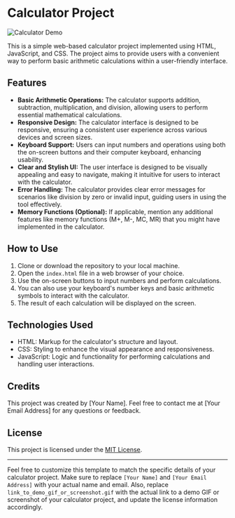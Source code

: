 

# Calculator Project

![Calculator Demo](link_to_demo_gif_or_screenshot.gif)

This is a simple web-based calculator project implemented using HTML, JavaScript, and CSS. The project aims to provide users with a convenient way to perform basic arithmetic calculations within a user-friendly interface.

## Features

- **Basic Arithmetic Operations:** The calculator supports addition, subtraction, multiplication, and division, allowing users to perform essential mathematical calculations.
- **Responsive Design:** The calculator interface is designed to be responsive, ensuring a consistent user experience across various devices and screen sizes.
- **Keyboard Support:** Users can input numbers and operations using both the on-screen buttons and their computer keyboard, enhancing usability.
- **Clear and Stylish UI:** The user interface is designed to be visually appealing and easy to navigate, making it intuitive for users to interact with the calculator.
- **Error Handling:** The calculator provides clear error messages for scenarios like division by zero or invalid input, guiding users in using the tool effectively.
- **Memory Functions (Optional):** If applicable, mention any additional features like memory functions (M+, M-, MC, MR) that you might have implemented in the calculator.

## How to Use

1. Clone or download the repository to your local machine.
2. Open the `index.html` file in a web browser of your choice.
3. Use the on-screen buttons to input numbers and perform calculations.
4. You can also use your keyboard's number keys and basic arithmetic symbols to interact with the calculator.
5. The result of each calculation will be displayed on the screen.

## Technologies Used

- HTML: Markup for the calculator's structure and layout.
- CSS: Styling to enhance the visual appearance and responsiveness.
- JavaScript: Logic and functionality for performing calculations and handling user interactions.

## Credits

This project was created by [Your Name]. Feel free to contact me at [Your Email Address] for any questions or feedback.

## License

This project is licensed under the [MIT License](link_to_license_file).

---

Feel free to customize this template to match the specific details of your calculator project. Make sure to replace `[Your Name]` and `[Your Email Address]` with your actual name and email. Also, replace `link_to_demo_gif_or_screenshot.gif` with the actual link to a demo GIF or screenshot of your calculator project, and update the license information accordingly.
